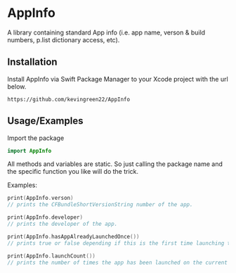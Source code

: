 
# AppInfo

A library containing standard App info (i.e. app name, verson & build numbers, p.list dictionary access, etc).


## Installation

Install AppInfo via Swift Package Manager to your Xcode project with the url below.

```
https://github.com/kevingreen22/AppInfo
```

## Usage/Examples

Import the package

```swift
import AppInfo
```

All methods and variables are static. So just calling the package name and the specific function you like will do the trick. 

Examples:

```swift
print(AppInfo.verson)
// prints the CFBundleShortVersionString number of the app.

print(AppInfo.developer)
// prints the developer of the app.

print(AppInfo.hasAppAlreadyLaunchedOnce())
// prints true or false depending if this is the first time launching the app on current device.

print(AppInfo.launchCount())
// prints the number of times the app has been launched on the current device.

```
